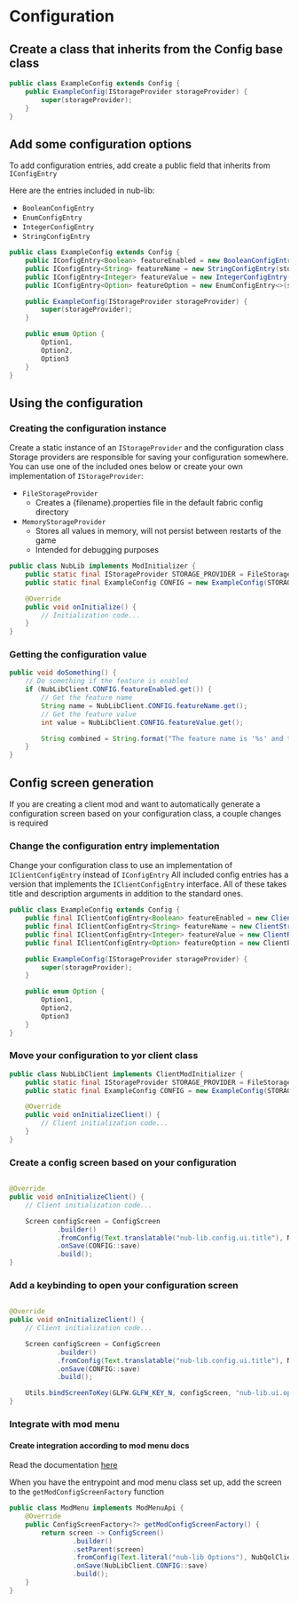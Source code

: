 # Configuration

## Create a class that inherits from the Config base class

```java
public class ExampleConfig extends Config {
    public ExampleConfig(IStorageProvider storageProvider) {
        super(storageProvider);
    }
}
```

## Add some configuration options

To add configuration entries, add create a public field that inherits from `IConfigEntry`

Here are the entries included in nub-lib:

- `BooleanConfigEntry`
- `EnumConfigEntry`
- `IntegerConfigEntry`
- `StringConfigEntry`

```java
public class ExampleConfig extends Config {
    public IConfigEntry<Boolean> featureEnabled = new BooleanConfigEntry(storageProvider, "feature.enabled", false);
    public IConfigEntry<String> featureName = new StringConfigEntry(storageProvider, "feature.name", "UwU");
    public IConfigEntry<Integer> featureValue = new IntegerConfigEntry(storageProvider, "feature.value", 69);
    public IConfigEntry<Option> featureOption = new EnumConfigEntry<>(storageProvider, "feature.option", Option.Option1);

    public ExampleConfig(IStorageProvider storageProvider) {
        super(storageProvider);
    }

    public enum Option {
        Option1,
        Option2,
        Option3
    }
}
```

## Using the configuration

### Creating the configuration instance

Create a static instance of an `IStorageProvider` and the configuration class
Storage providers are responsible for saving your configuration somewhere.
You can use one of the included ones below or create your own implementation of `IStorageProvider`:

- `FileStorageProvider`
    - Creates a {filename}.properties file in the default fabric config directory
- `MemoryStorageProvider`
    - Stores all values in memory, will not persist between restarts of the game
    - Intended for debugging purposes

```java
public class NubLib implements ModInitializer {
    public static final IStorageProvider STORAGE_PROVIDER = FileStorageProvider.create("exampleconfig");
    public static final ExampleConfig CONFIG = new ExampleConfig(STORAGE_PROVIDER);

    @Override
    public void onInitialize() {
        // Initialization code...
    }
}
```

### Getting the configuration value

```java
public void doSomething() {
    // Do something if the feature is enabled
    if (NubLibClient.CONFIG.featureEnabled.get()) {
        // Get the feature name
        String name = NubLibClient.CONFIG.featureName.get();
        // Get the feature value
        int value = NubLibClient.CONFIG.featureValue.get();

        String combined = String.format("The feature name is '%s' and the value is {%d}", name, value);
    }
}
```

## Config screen generation

If you are creating a client mod and want to automatically generate a configuration screen based on your configuration
class, a couple changes is required

### Change the configuration entry implementation

Change your configuration class to use an implementation of `IClientConfigEntry` instead of `IConfigEntry`
All included config entries has a version that implements the `IClientConfigEntry` interface. All of these takes title
and description arguments in addition to the standard ones.

```java
public class ExampleConfig extends Config {
    public final IClientConfigEntry<Boolean> featureEnabled = new ClientToggleConfigEntry(storageProvider, "feature.enabled", false, Text.translatable("..."), Text.translatable("..."));
    public final IClientConfigEntry<String> featureName = new ClientStringConfigEntry(storageProvider, "feature.name", "UwU", Text.translatable("..."), Text.translatable("..."));
    public final IClientConfigEntry<Integer> featureValue = new ClientRangeConfigEntry(storageProvider, "feature.value", 69, 0, 100, Text.translatable("..."), Text.translatable("..."));
    public final IClientConfigEntry<Option> featureOption = new ClientEnumConfigEntry<>(storageProvider, "feature.option", Option.Option1, Text.translatable("..."), Text.translatable("..."), Option.class);

    public ExampleConfig(IStorageProvider storageProvider) {
        super(storageProvider);
    }

    public enum Option {
        Option1,
        Option2,
        Option3
    }
}
```

### Move your configuration to yor client class

```java
public class NubLibClient implements ClientModInitializer {
    public static final IStorageProvider STORAGE_PROVIDER = FileStorageProvider.create(NubLib.MOD_ID);
    public static final ExampleConfig CONFIG = new ExampleConfig(STORAGE_PROVIDER);

    @Override
    public void onInitializeClient() {
        // Client initialization code...
    }
}
```

### Create a config screen based on your configuration

```java

@Override
public void onInitializeClient() {
    // Client initialization code...

    Screen configScreen = ConfigScreen
            .builder()
            .fromConfig(Text.translatable("nub-lib.config.ui.title"), NubLibClient.CONFIG)
            .onSave(CONFIG::save)
            .build();
}
```

### Add a keybinding to open your configuration screen

```java

@Override
public void onInitializeClient() {
    // Client initialization code...

    Screen configScreen = ConfigScreen
            .builder()
            .fromConfig(Text.translatable("nub-lib.config.ui.title"), NubLibClient.CONFIG)
            .onSave(CONFIG::save)
            .build();

    Utils.bindScreenToKey(GLFW.GLFW_KEY_N, configScreen, "nub-lib.ui.open_config_page");
}
```

### Integrate with mod menu

#### Create integration according to mod menu docs

Read the documentation [here](https://github.com/TerraformersMC/ModMenu/wiki/API#java-api)

When you have the entrypoint and mod menu class set up, add the screen to the `getModConfigScreenFactory` function

```java
public class ModMenu implements ModMenuApi {
    @Override
    public ConfigScreenFactory<?> getModConfigScreenFactory() {
        return screen -> ConfigScreen()
                .builder()
                .setParent(screen)
                .fromConfig(Text.literal("nub-lib Options"), NubQolClient.CONFIG)
                .onSave(NubLibClient.CONFIG::save)
                .build();
    }
}
```